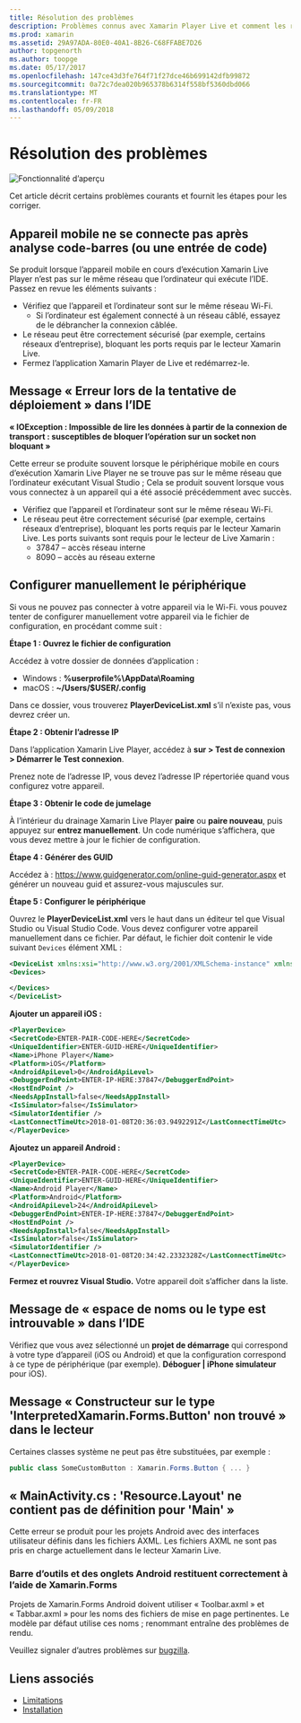 ```yaml
---
title: Résolution des problèmes
description: Problèmes connus avec Xamarin Player Live et comment les résoudre.
ms.prod: xamarin
ms.assetid: 29A97ADA-80E0-40A1-8B26-C68FFABE7D26
author: topgenorth
ms.author: toopge
ms.date: 05/17/2017
ms.openlocfilehash: 147ce43d3fe764f71f27dce46b699142dfb99872
ms.sourcegitcommit: 0a72c7dea020b965378b6314f558bf5360dbd066
ms.translationtype: MT
ms.contentlocale: fr-FR
ms.lasthandoff: 05/09/2018
---
```

# <a name="troubleshooting"></a>Résolution des problèmes

![Fonctionnalité d’aperçu](~/media/shared/preview.png)

Cet article décrit certains problèmes courants et fournit les étapes pour les corriger.


## <a name="mobile-device-does-not-connect-after-scanning-barcode-or-entering-code"></a>Appareil mobile ne se connecte pas après analyse code-barres (ou une entrée de code)

Se produit lorsque l’appareil mobile en cours d’exécution Xamarin Live Player n’est pas sur le même réseau que l’ordinateur qui exécute l’IDE. Passez en revue les éléments suivants :

- Vérifiez que l’appareil et l’ordinateur sont sur le même réseau Wi-Fi.
  - Si l’ordinateur est également connecté à un réseau câblé, essayez de le débrancher la connexion câblée.
- Le réseau peut être correctement sécurisé (par exemple, certains réseaux d’entreprise), bloquant les ports requis par le lecteur Xamarin Live.
- Fermez l’application Xamarin Player de Live et redémarrez-le.


## <a name="error-while-trying-to-deploy-message-in-ide"></a>Message « Erreur lors de la tentative de déploiement » dans l’IDE

**« IOException : Impossible de lire les données à partir de la connexion de transport : susceptibles de bloquer l’opération sur un socket non bloquant »**

Cette erreur se produite souvent lorsque le périphérique mobile en cours d’exécution Xamarin Live Player ne se trouve pas sur le même réseau que l’ordinateur exécutant Visual Studio ; Cela se produit souvent lorsque vous vous connectez à un appareil qui a été associé précédemment avec succès.

* Vérifiez que l’appareil et l’ordinateur sont sur le même réseau Wi-Fi.
* Le réseau peut être correctement sécurisé (par exemple, certains réseaux d’entreprise), bloquant les ports requis par le lecteur Xamarin Live. Les ports suivants sont requis pour le lecteur de Live Xamarin :
  * 37847 – accès réseau interne 
  * 8090 – accès au réseau externe

## <a name="manually-configure-device"></a>Configurer manuellement le périphérique

Si vous ne pouvez pas connecter à votre appareil via le Wi-Fi. vous pouvez tenter de configurer manuellement votre appareil via le fichier de configuration, en procédant comme suit :

**Étape 1 : Ouvrez le fichier de configuration**

Accédez à votre dossier de données d’application :

* Windows : **%userprofile%\AppData\Roaming**
* macOS : **~/Users/$USER/.config**

Dans ce dossier, vous trouverez **PlayerDeviceList.xml** s’il n’existe pas, vous devrez créer un.

**Étape 2 : Obtenir l’adresse IP**

Dans l’application Xamarin Live Player, accédez à **sur > Test de connexion > Démarrer le Test connexion**.

Prenez note de l’adresse IP, vous devez l’adresse IP répertoriée quand vous configurez votre appareil.

**Étape 3 : Obtenir le code de jumelage**

À l’intérieur du drainage Xamarin Live Player **paire** ou **paire nouveau**, puis appuyez sur **entrez manuellement**. Un code numérique s’affichera, que vous devez mettre à jour le fichier de configuration.

**Étape 4 : Générer des GUID**

Accédez à : https://www.guidgenerator.com/online-guid-generator.aspx et générer un nouveau guid et assurez-vous majuscules sur.


**Étape 5 : Configurer le périphérique**

Ouvrez le **PlayerDeviceList.xml** vers le haut dans un éditeur tel que Visual Studio ou Visual Studio Code. Vous devez configurer votre appareil manuellement dans ce fichier. Par défaut, le fichier doit contenir le vide suivant `Devices` élément XML :

```xml
<DeviceList xmlns:xsi="http://www.w3.org/2001/XMLSchema-instance" xmlns:xsd="http://www.w3.org/2001/XMLSchema">
<Devices>

</Devices>
</DeviceList>
```

**Ajouter un appareil iOS :**

```xml
<PlayerDevice>
<SecretCode>ENTER-PAIR-CODE-HERE</SecretCode>
<UniqueIdentifier>ENTER-GUID-HERE</UniqueIdentifier>
<Name>iPhone Player</Name>
<Platform>iOS</Platform>
<AndroidApiLevel>0</AndroidApiLevel>
<DebuggerEndPoint>ENTER-IP-HERE:37847</DebuggerEndPoint>
<HostEndPoint />
<NeedsAppInstall>false</NeedsAppInstall>
<IsSimulator>false</IsSimulator>
<SimulatorIdentifier />
<LastConnectTimeUtc>2018-01-08T20:36:03.9492291Z</LastConnectTimeUtc>
</PlayerDevice>
```


**Ajoutez un appareil Android :**

```xml
<PlayerDevice>
<SecretCode>ENTER-PAIR-CODE-HERE</SecretCode>
<UniqueIdentifier>ENTER-GUID-HERE</UniqueIdentifier>
<Name>Android Player</Name>
<Platform>Android</Platform>
<AndroidApiLevel>24</AndroidApiLevel>
<DebuggerEndPoint>ENTER-IP-HERE:37847</DebuggerEndPoint>
<HostEndPoint />
<NeedsAppInstall>false</NeedsAppInstall>
<IsSimulator>false</IsSimulator>
<SimulatorIdentifier />
<LastConnectTimeUtc>2018-01-08T20:34:42.2332328Z</LastConnectTimeUtc>
</PlayerDevice>
```

**Fermez et rouvrez Visual Studio.** Votre appareil doit s’afficher dans la liste.


## <a name="type-or-namespace-cannot-be-found-message-in-ide"></a>Message de « espace de noms ou le type est introuvable » dans l’IDE

Vérifiez que vous avez sélectionné un **projet de démarrage** qui correspond à votre type d’appareil (iOS ou Android) et que la configuration correspond à ce type de périphérique (par exemple). **Déboguer | iPhone simulateur** pour iOS).

## <a name="constructor-on-type-interpretedxamarinformsbutton-not-found-message-in-player"></a>Message « Constructeur sur le type 'InterpretedXamarin.Forms.Button' non trouvé » dans le lecteur

Certaines classes système ne peut pas être substituées, par exemple :

```csharp
public class SomeCustomButton : Xamarin.Forms.Button { ... }
```

## <a name="mainactivitycs-resourcelayout-does-not-contain-a-definition-for-main"></a>« MainActivity.cs : 'Resource.Layout' ne contient pas de définition pour 'Main' »

Cette erreur se produit pour les projets Android avec des interfaces utilisateur définis dans les fichiers AXML.
Les fichiers AXML ne sont pas pris en charge actuellement dans le lecteur Xamarin Live.

### <a name="android-toolbar-and-tabs-render-incorrectly-using-xamarinforms"></a>Barre d’outils et des onglets Android restituent correctement à l’aide de Xamarin.Forms

Projets de Xamarin.Forms Android doivent utiliser « Toolbar.axml » et « Tabbar.axml » pour les noms des fichiers de mise en page pertinentes. Le modèle par défaut utilise ces noms ; renommant entraîne des problèmes de rendu.


Veuillez signaler d’autres problèmes sur [bugzilla](https://aka.ms/live-player-report-issue).


## <a name="related-links"></a>Liens associés

- [Limitations](~/tools/live-player/limitations.md)
- [Installation](~/tools/live-player/install.md)

